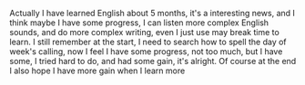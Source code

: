 Actually I have learned English about 5 months, it's a interesting news, and I think maybe I have some progress, I can listen more complex English sounds, and do more complex writing, even I just use may break time to learn. I still remember at the start, I need to search how to spell the day of week's calling, now I feel I have some progress, not too much, but I have some, I tried hard to do, and had some gain, it's alright. Of course at the end I also hope I have more gain when I learn more

